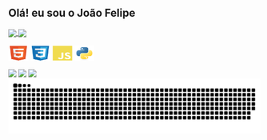 ## Olá! eu sou o João Felipe

<a href="https://github.com/lfywho/github-readme-stats">
  <img height=200 align="center" src="https://github-readme-stats.vercel.app/api?username=lfywho&show_icons=true&theme=radical" />
</a>
<a href="https://github.com/lfywho/convoychat">
  <img height=200 align="center" src="https://github-readme-stats.vercel.app/api/top-langs?username=lfywho&layout=compact&langs_count=8&card_width=150&theme=radical" />
</a>

<div style="display: inline_block"><br>
  <img align="center" alt="Rafa-HTML" height="30" width="40" src="https://raw.githubusercontent.com/devicons/devicon/master/icons/html5/html5-original.svg">
  <img align="center" alt="Rafa-CSS" height="30" width="40" src="https://raw.githubusercontent.com/devicons/devicon/master/icons/css3/css3-original.svg">
  <img align="center" alt="Rafa-Js" height="30" width="40" src="https://raw.githubusercontent.com/devicons/devicon/master/icons/javascript/javascript-plain.svg">
  <img align="center" alt="Rafa-Python" height="30" width="40" src="https://raw.githubusercontent.com/devicons/devicon/master/icons/python/python-original.svg">
</div>

<br>

<div> 
  <a href="https://instagram.com/who.jxao" target="_blank"><img src="https://img.shields.io/badge/-Instagram-%23E4405F?style=for-the-badge&logo=instagram&logoColor=white" target="_blank"></a>
  <a href = "mailto:joaojfpessoal@gmail.com"><img src="https://img.shields.io/badge/-Gmail-%23333?style=for-the-badge&logo=gmail&logoColor=white" target="_blank"></a>
  <a href="https://www.linkedin.com/in/joão-felipe-vicente-619293307" target="_blank"><img src="https://img.shields.io/badge/-LinkedIn-%230077B5?style=for-the-badge&logo=linkedin&logoColor=white" target="_blank"></a> 
</div>

<picture align="center">
  <source media="(prefers-color-scheme: dark)" srcset="https://raw.githubusercontent.com/lfywho/lfywho/output/github-contribution-grid-snake-dark.svg">
  <source media="(prefers-color-scheme: light)" srcset="https://raw.githubusercontent.com/lfywho/lfywho/output/github-contribution-grid-snake-dark.svg">
  <img align="center" alt="github contribution grid snake animation" src="https://raw.githubusercontent.com/mari4souza/mari4souza/output/github-contribution-grid-snake.svg">
</picture>
